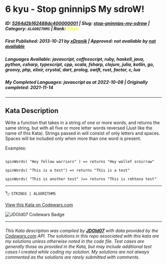# 6 kyu - Stop gninnipS My sdroW!

##### **ID**: [5264d2b162488dc400000001](https://www.codewars.com/kata/5264d2b162488dc400000001) | **Slug**: [stop-gninnips-my-sdrow](https://www.codewars.com/kata/5264d2b162488dc400000001) | **Category**: `ALGORITHMS` | **Rank**: <span style="color:yellow">6 kyu</span>

##### **First Published**: 2013-10-21 ***by*** [xDranik](https://www.codewars.com/users/xDranik) | **Approved**: *not available* ***by*** [*not available*](*https://www.codewars.com*)

##### **Languages Available**: javascript, coffeescript, ruby, haskell, java, python, csharp, typescript, cpp, scala, fsharp, clojure, julia, kotlin, go, groovy, php, elixir, crystal, dart, prolog, swift, rust, factor, c, lua

##### **My Completed Languages**: javascript ***as at*** 2022-10-08 | **Originally completed**: 2021-11-14

---

## Kata Description


Write a function that takes in a string of one or more words, and returns the same string, but with all five or more letter words reversed (Just like the name of this Kata). Strings passed in will consist of only letters and spaces. Spaces will be included only when more than one word is present.



Examples:

```

spinWords( "Hey fellow warriors" ) => returns "Hey wollef sroirraw" 

spinWords( "This is a test") => returns "This is a test" 

spinWords( "This is another test" )=> returns "This is rehtona test"

```

---


🏷 `STRINGS | ALGORITHMS`


[View this Kata on Codewars.com](https://www.codewars.com/kata/5264d2b162488dc400000001)

![](https://www.codewars.com/users/jdold07/badges/large "JDOld07 Codewars Badge")

---

###### *This Kata description was compiled by [**JDOld07**](https://tpstech.dev) with data provided by the [Codewars.com](https://www.codewars.com) API.  The solutions in this repo associated with this kata are my solutions unless otherwise noted in the code file.  Test cases are generally those as provided in the Kata, but may include additional test cases I created while coding my solution.  My solutions are not always commented as the solutions are rarely submitted with comments.*
